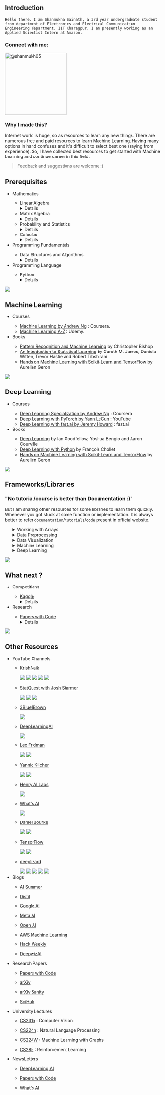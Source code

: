 <div>
	<h2>Introduction</h2>
	<code>Hello there. I am Shanmukha Sainath, a 3rd year undergraduate student from department of Electronics and Electrical Communication Engineering department, IIT Kharagpur. I am presently working as an Applied Scientist Intern at Amazon.</code>
	<h3>Connect with me:</h3>
	<p>
	<a href="https://linktr.ee/shanmukh05" target="blank"><img align="center" src="https://cdn.worldvectorlogo.com/logos/linktree-1.svg" alt="@shanmukh05" width="200"/></a></p>
	<h3>Why I made this?</h3>
	<p>Internet world is huge, so as resources to learn any new things. There are numerous free and paid resources to learn Machine Learning. Having many options in hand confuses and it's difficult to select best one (saying from experience). So, I have collected best resources to get started with Machine Learning and continue career in this field. </p>
	<blockquote>Feedback and suggestions are welcome :)</blockquote>
</div>
<div>
	<h2>Prerequisites</h2>
	<ul>
		<li>Mathematics</li>
		<ul>
			<li>Linear Algebra</li>
			<details>
				<summary>Details</summary>
				<p></p>
				<p><a href="https://ocw.mit.edu/courses/mathematics/18-06-linear-algebra-spring-2010/index.htm">18.06 Linear Algebra</a> course by MIT is the best course to learn basics of Linear Algebra</p>
			</details>
			<li>Matrix Algebra</li>
			<details>
				<summary>Details</summary>
				<p></p>
				<p><a href="https://www.khanacademy.org/math/algebra-home/alg-matrices">Matrices</a> course by Khan Academy is the best course to learn basics of Matrix Algebra</p>
			</details>
			<li>Probability and Statistics</li>
			<details>
				<summary>Details</summary>
				<p></p>
				<p><a href="https://www.khanacademy.org/math/statistics-probability">Statistics and Probability</a> course by Khan Academy is best course available.</p>
			</details>
			<li>Calculus</li>
			<details>
				<summary>Details</summary>
				<p></p>
				<p><a href="https://www.khanacademy.org/math/differential-calculus">Differential Calculus</a> is the best course to learn basics of Differential Calculus.</p>
			</details>
		</ul>
		<li>Programming Fundamentals</li>
		<ul>
			<li>Data Structures and Algorithms</li>
			<details>
				<summary>Details</summary>
				<p></p>
				<p><a href="https://ocw.mit.edu/courses/electrical-engineering-and-computer-science/6-006-introduction-to-algorithms-fall-2011/">6.006 Intoduction to Algorithms</a> is the course by MIT to learn basics of Data Structures and Algorithms.</p>
			</details>
		</ul>
		<li>Programming Language</li>
		<ul>
			<li>Python</li>
			<details>
				<summary>Details</summary>
				<p></p>
				<p><a href="https://www.w3schools.com/python/">Python tutorial</a> is best place to learn basic syntax of Python.</p>
			</details>
		</ul>
	</ul>
</div>
<div><img src="https://progress-bar.dev/20"></div>
<div>
	<h2>Machine Learning</h2>
	<ul>
		<li>Courses</li>
		<ul>
			<li><a href="https://www.coursera.org/learn/machine-learning">Machine Learning by Andrew Ng</a> : Coursera.</li>
			<li><a href="https://www.udemy.com/course/machinelearning/">Machine Learning A-Z</a> : Udemy.</li>
		</ul>
		<li>Books</li>
		<ul>
			<li><a href="http://users.isr.ist.utl.pt/~wurmd/Livros/school/Bishop%20-%20Pattern%20Recognition%20And%20Machine%20Learning%20-%20Springer%20%202006.pdf">Pattern Recognition and Machine Learning</a> by Christopher Bishop</li>
			<li><a href="https://www.statlearning.com/">An Introduction to Statistical Learning</a> by Gareth M. James, Daniela Witten, Trevor Hastie and Robert Tibshirani</li>
			<li><a href="https://www.knowledgeisle.com/wp-content/uploads/2019/12/2-Aur%C3%A9lien-G%C3%A9ron-Hands-On-Machine-Learning-with-Scikit-Learn-Keras-and-Tensorflow_-Concepts-Tools-and-Techniques-to-Build-Intelligent-Systems-O%E2%80%99Reilly-Media-2019.pdf">Hands on Machine Learning with Scikit-Learn and TensorFlow</a> by Aurelien Geron</li>
		</ul>
	</ul>
</div>
<div><img src="https://progress-bar.dev/40"></div>
<div>
	<h2>Deep Learning</h2>
	<ul>
		<li>Courses</li>
		<ul>
			<li><a href="https://www.coursera.org/specializations/deep-learning">Deep Learning Specialization by Andrew Ng</a> : Coursera</li>
			<li><a href="https://atcold.github.io/pytorch-Deep-Learning/">Deep Learning with PyTorch by Yann LeCun</a> : YouTube</li>
			<li><a href="https://course.fast.ai/">Deep Learning with fast.ai by Jeremy Howard</a> : fast.ai</li>
		</ul>
		<li>Books</li>
		<ul>
			<li><a href="https://www.deeplearningbook.org/">Deep Learning</a> by Ian Goodfellow, Yoshua Bengio and Aaron Courville</li>
			<li><a href="https://tanthiamhuat.files.wordpress.com/2018/03/deeplearningwithpython.pdf">Deep Learning with Python</a> by François Chollet</li>
			<li><a href="https://www.knowledgeisle.com/wp-content/uploads/2019/12/2-Aur%C3%A9lien-G%C3%A9ron-Hands-On-Machine-Learning-with-Scikit-Learn-Keras-and-Tensorflow_-Concepts-Tools-and-Techniques-to-Build-Intelligent-Systems-O%E2%80%99Reilly-Media-2019.pdf">Hands on Machine Learning with Scikit-Learn and TensorFlow</a> by Aurelien Geron</li>
		</ul>
	</ul>
</div>
<div><img src="https://progress-bar.dev/60"></div>
<div>
	<h2>Frameworks/Libraries</h2>
	<h3>"No tutorial/course is better than Documentation :)"</h3>
	<p>But I am sharing other resources for some libraries to learn them quickly. Whenever you got stuck at some function or implementation. It is always better to refer <code>documentation</code>/<code>tutorials</code>/<code>code</code> present in official website.</p>
	<ul>
		<details>
			<summary>Working with Arrays</summary>
			<ul>
				<li><a href="https://numpy.org/">NumPy</a></li>
				<details>
					<summary>Details</summary>
					<p>NumPy is a library that enables <code>Numerical Computing</code> in Python. In Machine Learning we always work with arrays. NumPy helps to operate these arrays using large number of functions available.</p> <a href="https://www.w3schools.com/python/numpy/numpy_intro.asp">This will help to get used to some frequent operations done with NumPy.</a> </details>
			</ul>
		</details>
		<details>
			<summary>Data Preprocessing</summary>
			<ul>
				<li>Tabular data</li>
				<ul>
					<li><a href="https://pandas.pydata.org/">Pandas</a></li>
					<details>
						<summary>Details</summary>
						<p>pandas is a fast, powerful, flexible and easy to use open source data analysis and manipulation tool, built on top of the Python programming language. To know more about usage and advantages of Pandas visit <a href="https://pandas.pydata.org/docs/getting_started/overview.html">Package Overview</a> page</p> <a href="https://www.w3schools.com/python/pandas/default.asp">This will help to get used to some frequent operations done with Pandas.</a> </details>
				</ul>
				<li>Image data</li>
				<ul>
					<li><a href="https://docs.opencv.org/4.x/index.html">OpenCV</a></li>
					<details>
						<summary>Details</summary>
						<p>OpenCV-Python is a library of Python bindings designed to solve computer vision problems. OpenCV-Python is a Python wrapper for the original OpenCV C++ implementation.</p> <a href="https://docs.opencv.org/4.x/d6/d00/tutorial_py_root.html"> Refer to official tutorials for more details and implementation.</a> </details>
					<li><a href="https://pillow.readthedocs.io/en/stable/index.html">Pillow</a></li>
					<details>
						<summary>Details</summary>
						<p>The <code>Python Imaging Library</code> adds image processing capabilities to Python interpreter. This library provides extensive file format support, an efficient internal representation, and fairly powerful image processing capabilities.</p> <a href="https://pillow.readthedocs.io/en/stable/handbook/tutorial.html"> Refer to official tutorials for more details and implementation.</a> </details>
				</ul>
				<li>Text data</li>
				<ul>
					<li><a href="https://www.nltk.org/">NLTK</a></li>
					<details>
						<summary>Details</summary>
						<p>NLTK is a leading platform for building Python programs to work with human language data. It provides over 50 corpora and lexical resources such as WordNet, along with a suite of text processing functions for classification, tokenization, stemming, tagging, parsing, and semantic reasoning, wrappers for industrial-strength NLP libraries</p> <a href="https://www.tutorialspoint.com/natural_language_toolkit/index.htm">This will help to get used to some frequent operations done with NLTK.</a> </details>
					<li><a href="https://spacy.io/">SpaCy</a></li>
					<details>
						<summary>Details</summary>
						<p>spaCy is an open-source software library for advanced Natural Language Processing, written in the programming languages Python and Cython.</p> <a href="https://course.spacy.io/en/">This course by spaCy helps to get started with spaCy.</a> </details>
				</ul>
			</ul>
		</details>
		<details>
			<summary>Data Visualization</summary>
			<ul>
				<li><a href="https://matplotlib.org/stable/index.html">Matplotlib</a></li>
				<details>
					<summary>Details</summary>
					<p>Matplotlib is a comprehensive library for creating static, animated, and interactive visualizations in Python.</p> <a href="https://matplotlib.org/stable/tutorials/index"> Refer to official tutorials for more details and implementation.</a> </details>
				<li><a href="https://seaborn.pydata.org/">Seaborn</a></li>
				<details>
					<summary>Details</summary>
					<p>Seaborn is a Python data visualization library based on matplotlib. It provides a high-level interface for drawing attractive and informative statistical graphics.</p> <a href="https://seaborn.pydata.org/tutorial.html"> Refer to official tutorials for more details and implementation.</a> <a href="https://seaborn.pydata.org/examples/index.html"> Refer to gallery to knoe about various types of plots present in seaborn.</a> </details>
			</ul>
		</details>
		<details>
			<summary>Machine Learning</summary>
			<ul>
				<li><a href="https://scikit-learn.org/stable/index.html">Scikit-Learn</a></li>
				<details>
					<summary>Details</summary>
					<p>Scikit-learn is a free software machine learning library for the Python programming language. It features various <code>classification</code>, <code>regression</code> and <code>clustering algorithms</code>. It is designed to interoperate with the Python numerical and scientific libraries NumPy and SciPy.</p> <a href="https://scikit-learn.org/stable/tutorial/index.html"> Refer to official tutorials for more details and implementation.</a>
					<p> <a href="https://courses.dataschool.io/introduction-to-machine-learning-with-scikit-learn">Intro to ML with Scikit-Learn</a> and <a href="https://courses.dataschool.io/scikit-learn-tips">50 scikit-learn tips</a> are best freely available courses provided by <code>Data School</code> to learn Scikit-Learn</p>
				</details>
			</ul>
		</details>
		<details>
			<summary>Deep Learning</summary>
			<ul>
				<li><a href="https://www.fast.ai/">fast.ai</a></li>
				<details>
					<summary>Details</summary>
					<p>fastai is a deep learning library which provides practitioners with high-level components that can quickly and easily provide state-of-the-art results in standard deep learning domains, and provides researchers with low-level components that can be mixed and matched to build new approaches. Check <a href="https://docs.fast.ai/#About-fastai">About page</a> for more information.</p> <a href="https://docs.fast.ai/tutorial.html"> Refer to official tutorials for more details and implementation.</a> </details>
				<li><a href="https://pytorch.org/">PyTorch</a></li>
				<details>
					<summary>Details</summary>
					<p>PyTorch is a Deep Learning framework developed by <code>Meta</code> that enables fast, flexible experimentation and efficient production through a user-friendly front-end, distributed training, and ecosystem of tools and libraries.</p> <a href="https://pytorch.org/tutorials/"> Refer to official tutorials for more details and implementation.</a> </details>
				<li><a href="https://www.tensorflow.org/">TensorFlow</a></li>
				<details>
					<summary>Details</summary>
					<p>TensorFlow is a Deep Learning framework developed by <code>Google</code>. It is a free and open-source software library for machine learning and artificial intelligence. It can be used across a range of tasks but has a particular focus on training and inference of deep neural networks. </p> <a href="https://www.tensorflow.org/tutorials"> Refer to official tutorials for more details and implementation.</a> </details>
			</ul>
		</details>
	</ul>
</div>
<div><img src="https://progress-bar.dev/80"></div>
<div>
	<h2>What next ?</h2>
	<ul>
		<li>Competitions</li>
		<ul>
			<li><a href="https://www.kaggle.com/">Kaggle</a></li>
			<details>
				<summary>Details</summary>
				<p>Kaggle is biggest data sceince community where one can share their work, particpate in competitions, learn from free courses and lot more.</p>
				<p>To get more out of Kaggle, participate in any competition which is in field of your interest. Competitions are aminly divided into 3 categories <code>Tabular</code>, <code>Computer Vision</code>, <code>NLP</code>. If there are no any active competitions attempt past competitions which interests you. If you got stuck at any point refer publicly avaliable notebooks / post in discussion forum. There are enoromous number of datasets available on Kaggle. You can also download datasets and start your own project</p>
			</details>
		</ul>
		<li>Research</li>
		<ul>
			<li><a href="https://paperswithcode.com/">Papers with Code</a></li>
			<details>
				<summary>Details</summary>
				<p><code>Papers with Code</code> is a free and open resource with Machine Learning papers, code, datasets, methods and evaluation tables.</p>
				<p>Everything in PwC are divided into categories which makes it easy to get particular paper. Go to the category / field that interests you (<code>Browse State-of-the-Art</code>). Select any paper based on benchmarked dataset / Most implemented / Libraries. You can also find code implementations in various frameworks.</p>
				<p>Read the paper. Implement the algorithm/model with your favourite framework. Train it with dummy data to check. It's best way to get into research.</p>
			</details>
		</ul>
	</ul>
</div>
<div><img src="https://progress-bar.dev/95"></div>
<div>
	<h2>Other Resources</h2>
	<ul>
		<li>YouTube Channels</li>
		<ul>
			<li>
				<p><a href="https://www.youtube.com/user/krishnaik06">KrishNaik</a></p> 
				<img src = "https://img.shields.io/badge/-Machine%20Learning%20-brightgreen">
				<img src = "https://img.shields.io/badge/-Deep%20Learning%20-green">
				<img src = "https://img.shields.io/badge/-Data%20Science-yellowgreen">
				<img src = "https://img.shields.io/badge/-Mathematics-yellow">
				<img src = "https://img.shields.io/badge/-Deployment-orange">
			</li>
			<li>
				<p><a href="https://www.youtube.com/c/joshstarmer">StatQuest with Josh Starmer</a></p>
				<img src = "https://img.shields.io/badge/-Machine%20Learning%20-brightgreen">
				<img src = "https://img.shields.io/badge/-Data%20Science-yellowgreen">
				<img src = "https://img.shields.io/badge/-Mathematics-yellow">
			</li>
			<li>
				<p><a href="https://www.youtube.com/c/3blue1brown">3Blue1Brown</a></p>
				<img src = "https://img.shields.io/badge/-Mathematics-yellow">
			</li>
			<li>
				<p><a href="https://www.youtube.com/c/Deeplearningai">DeepLearningAI</a></p>
				<img src = "https://img.shields.io/badge/-Deep%20Learning%20-green">
			</li>
			<li>
				<p><a href="https://www.youtube.com/c/lexfridman">Lex Fridman</a></p>
				<img src = "https://img.shields.io/badge/-Podcast-blue">
				<img src = "https://img.shields.io/badge/-Deep%20Learning%20-green">
			</li>
			<li>
				<p><a href="https://www.youtube.com/c/YannicKilcher">Yannic Kilcher</a></p>
				<img src = "https://img.shields.io/badge/-ML%20News-blue">
				<img src = "https://img.shields.io/badge/-Research%20Papers-lightgrey">
			</li>
			<li>
				<p><a href="https://www.youtube.com/channel/UCHB9VepY6kYvZjj0Bgxnpbw">Henry AI Labs</a></p>
				<img src = "https://img.shields.io/badge/-Research%20Papers-lightgrey">
			</li>
			<li>
				<p><a href="https://www.youtube.com/c/WhatsAI">What's AI</a></p>
				<img src = "https://img.shields.io/badge/-Research%20Papers-lightgrey">
			</li>
			<li>
				<p><a href="https://www.youtube.com/channel/UCr8O8l5cCX85Oem1d18EezQ">Daniel Bourke</a></p>
				<img src = "https://img.shields.io/badge/-Deep%20Learning%20-green">
				<img src = "https://img.shields.io/badge/-ML%20News-blue">
			</li>
			<li>
				<p><a href="https://www.youtube.com/c/TensorFlow">TensorFlow</a></p>
				<img src = "https://img.shields.io/badge/-Deep%20Learning%20-green">
				<img src = "https://img.shields.io/badge/-TensorFlow-orange">
			</li>
			<li>
				<p><a href="https://www.youtube.com/user/krishnaik06">deeplizard</a></p> 
				<img src = "https://img.shields.io/badge/-Machine%20Learning%20-brightgreen">
				<img src = "https://img.shields.io/badge/-Deep%20Learning%20-green">
				<img src = "https://img.shields.io/badge/-Deployment-orange">
				<img src = "https://img.shields.io/badge/-TensorFlow-orange">
				<img src = "https://img.shields.io/badge/-PyTorch-red">
			</li>
		</ul>
		<li>Blogs</li>
		<ul>
			<li>
				<p><a href="https://theaisummer.com/">AI Summer</a></p>
			</li>
			<li>
				<p><a href="https://distill.pub/">Distil</a></p>
			</li>
			<li>
				<p><a href="https://ai.googleblog.com/">Google AI</a></p>
			</li>
			<li>
				<p><a href="https://ai.facebook.com/blog/">Meta AI</a></p>
			</li>
			<li>
				<p><a href="https://openai.com/blog/">Open AI</a></p>
			</li>
			<li>
				<p><a href="https://aws.amazon.com/blogs/machine-learning/">AWS Machine Learning</a></p>
			</li>
			<li>
				<p><a href="https://thehackweekly.com/blog/">Hack Weekly</a></p>
			</li>
			<li>
				<p><a href="https://www.deepwizai.com/">DeepwizAI</a></p>
			</li>
		</ul>
		<li>Research Papers</li>
		<ul>
			<li>
				<p><a href="https://paperswithcode.com/">Papers with Code</a></p>
			</li>
			<li>
				<p><a href="https://arxiv.org/">arXiv</a></p>
			</li>
			<li>
				<p><a href="http://www.arxiv-sanity.com/">arXiv Sanity</a></p>
			</li>
			<li>
				<p><a href="https://sci-hub.se/">SciHub</a></p>
			</li>
		</ul>
		<li>University Lectures</li>
		<ul>
			<li>
				<p><a href="http://cs231n.stanford.edu/schedule.html">CS231n</a> : Computer Vision</p>
			</li>
			<li>
				<p><a href="https://web.stanford.edu/class/archive/cs/cs224n/cs224n.1194/">CS224n</a> : Natural Language Processing</p>
			</li>
			<li>
				<p><a href="http://web.stanford.edu/class/cs224w/index.html">CS224W</a> : Machine Learning with Graphs</p>
			</li>
			<li>
				<p><a href="https://rail.eecs.berkeley.edu/deeprlcourse/">CS285</a> : Reinforcement Learning</p>
			</li>
		</ul>
		<li>NewsLetters</li>
		<ul>
			<li>
				<p><a href="https://read.deeplearning.ai/the-batch/">DeepLearning.AI</a> </p>
			</li>
			<li>
				<p><a href="https://paperswithcode.com/newsletter">Papers with Code</a> </p>
			</li>
			<li>
				<p><a href="https://www.louisbouchard.ai/newsletter/">What's AI</a> </p>
			</li>
		</ul>
	</ul>
</div>
